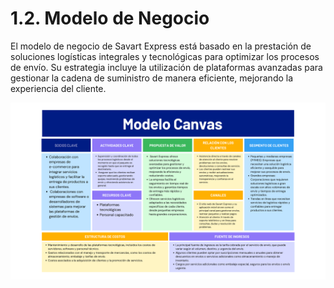 # 1.2. Modelo de Negocio

El modelo de negocio de Savart Express está basado en la prestación de soluciones logísticas integrales y tecnológicas para optimizar los procesos de envío. Su estrategia incluye la utilización de plataformas avanzadas para gestionar la cadena de suministro de manera eficiente, mejorando la experiencia del cliente.

![ ](canva.png)